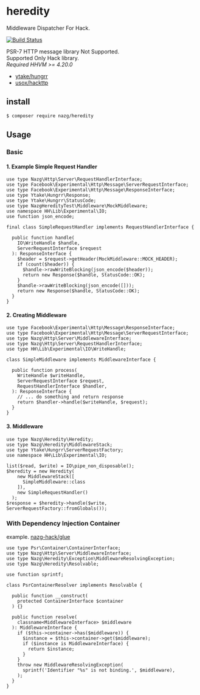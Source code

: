 # heredity

Middleware Dispatcher For Hack.  

[![Build Status](https://travis-ci.org/nazg-hack/heredity.svg?branch=master)](https://travis-ci.org/nazg-hack/heredity)

PSR-7 HTTP message library Not Supported.  
Supported Only Hack library.  
*Required HHVM >= 4.20.0*

- [ytake/hungrr](https://github.com/ytake/hungrr)
- [usox/hackttp](https://github.com/usox/hackttp)

## install

```bash
$ composer require nazg/heredity
```

## Usage

### Basic

#### 1. Example Simple Request Handler

```hack
use type Nazg\Http\Server\RequestHandlerInterface;
use type Facebook\Experimental\Http\Message\ServerRequestInterface;
use type Facebook\Experimental\Http\Message\ResponseInterface;
use type Ytake\Hungrr\Response;
use type Ytake\Hungrr\StatusCode;
use type NazgHeredityTest\Middleware\MockMiddleware;
use namespace HH\Lib\Experimental\IO;
use function json_encode;

final class SimpleRequestHandler implements RequestHandlerInterface {

  public function handle(
    IO\WriteHandle $handle,
    ServerRequestInterface $request
  ): ResponseInterface {
    $header = $request->getHeader(MockMiddleware::MOCK_HEADER);
    if (count($header)) {
      $handle->rawWriteBlocking(json_encode($header));
      return new Response($handle, StatusCode::OK);
    }
    $handle->rawWriteBlocking(json_encode([]));
    return new Response($handle, StatusCode::OK);
  }
}
```

#### 2. Creating Middleware

```hack
use type Facebook\Experimental\Http\Message\ResponseInterface;
use type Facebook\Experimental\Http\Message\ServerRequestInterface;
use type Nazg\Http\Server\MiddlewareInterface;
use type Nazg\Http\Server\RequestHandlerInterface;
use type HH\Lib\Experimental\IO\WriteHandle;

class SimpleMiddleware implements MiddlewareInterface {

  public function process(
    WriteHandle $writeHandle,
    ServerRequestInterface $request,
    RequestHandlerInterface $handler,
  ): ResponseInterface {
    // ... do something and return response
    return $handler->handle($writeHandle, $request);
  }
}

```

#### 3. Middleware

```hack
use type Nazg\Heredity\Heredity;
use type Nazg\Heredity\MiddlewareStack;
use type Ytake\Hungrr\ServerRequestFactory;
use namespace HH\Lib\Experimental\IO;

list($read, $write) = IO\pipe_non_disposable();
$heredity = new Heredity(
    new MiddlewareStack([
      SimpleMiddleware::class
    ]),
    new SimpleRequestHandler()
  );
$response = $heredity->handle($write, ServerRequestFactory::fromGlobals());

```

### With Dependency Injection Container

example. [nazg-hack/glue](https://github.com/nazg-hack/glue)

```hack
use type Psr\Container\ContainerInterface;
use type Nazg\Http\Server\MiddlewareInterface;
use type Nazg\Heredity\Exception\MiddlewareResolvingException;
use type Nazg\Heredity\Resolvable;

use function sprintf;

class PsrContainerResolver implements Resolvable {

  public function __construct(
    protected ContainerInterface $container
  ) {}

  public function resolve(
    classname<MiddlewareInterface> $middleware
  ): MiddlewareInterface {
    if ($this->container->has($middleware)) {
      $instance = $this->container->get($middleware);
      if ($instance is MiddlewareInterface) {
        return $instance;
      }
    }
    throw new MiddlewareResolvingException(
      sprintf('Identifier "%s" is not binding.', $middleware),
    );
  }
}
```
